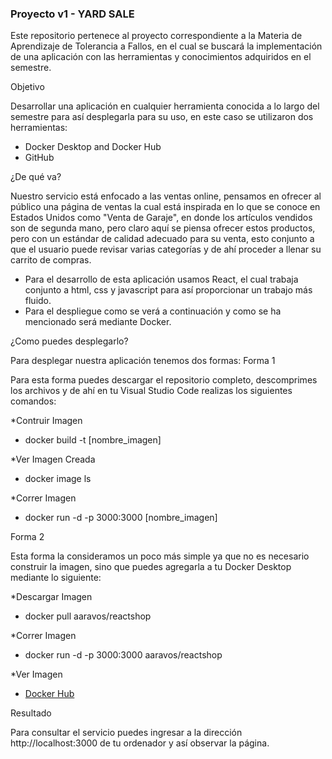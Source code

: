 ### Proyecto v1 - YARD SALE
Este repositorio pertenece al proyecto correspondiente a la Materia de Aprendizaje de Tolerancia a Fallos, en el cual se buscará la implementación de una aplicación con las herramientas y conocimientos adquiridos en el semestre.

Objetivo

Desarrollar una aplicación en cualquier herramienta conocida a lo largo del semestre para así desplegarla para su uso, en este caso se utilizaron dos herramientas:
- Docker Desktop and Docker Hub
- GitHub


¿De qué va?

Nuestro servicio está enfocado a las ventas online, pensamos en ofrecer al público una página de ventas la cual está inspirada en lo que se conoce en Estados Unidos como "Venta de Garaje", en donde los artículos vendidos son de segunda mano, pero claro aquí se piensa ofrecer estos productos, pero con un estándar de calidad adecuado para su venta, esto conjunto a que el usuario puede revisar varias categorías y de ahí proceder a llenar su carrito de compras.
- Para el desarrollo de esta aplicación usamos React, el cual trabaja conjunto a html, css y javascript para así proporcionar un trabajo más fluido.
- Para el despliegue como se verá a continuación y como se ha mencionado será mediante Docker.

¿Como puedes desplegarlo?

Para desplegar nuestra aplicación tenemos dos formas:
Forma 1

Para esta forma puedes descargar el repositorio completo, descomprimes los archivos y de ahí en tu Visual Studio Code realizas los siguientes comandos:

*Contruir Imagen
- docker build -t [nombre_imagen]

*Ver Imagen Creada
- docker image ls

*Correr Imagen
- docker run -d -p 3000:3000 [nombre_imagen]

Forma 2

Esta forma la consideramos un poco más simple ya que no es necesario construir la imagen, sino que puedes agregarla a tu Docker Desktop mediante lo siguiente:

*Descargar Imagen
- docker pull aaravos/reactshop

*Correr Imagen
- docker run -d -p 3000:3000 aaravos/reactshop

*Ver Imagen
- [Docker Hub](https://hub.docker.com/r/aaravos/reactshop)

Resultado

Para consultar el servicio puedes ingresar a la dirección http://localhost:3000 de tu ordenador y así observar la página.
